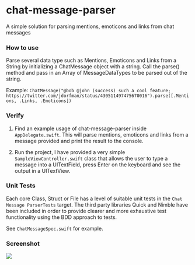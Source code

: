 # chat-message-parser
A simple solution for parsing mentions, emoticons and links from chat messages

### How to use
Parse several data type such as Mentions, Emoticons and Links from a String by initializing
a ChatMessage object with a string. Call the parse() method and pass in an Array of MessageDataTypes
to be parsed out of the string.

Example:
`ChatMessage("@bob @john (success) such a cool feature; https://twitter.com/jdorfman/status/430511497475670016").parse([.Mentions, .Links, .Emoticons])`

### Verify

1. Find an example usage of chat-message-parser inside `AppDelegate.swift`. This will parse mentions, emoticons and links
from a message provided and print the result to the console.

2. Run the project, I have provided a very simple `SampleViewController.swift` class that allows the user to type
a message into a UITextField, press Enter on the keyboard and see the output in a UITextView.

### Unit Tests

Each core Class, Struct or File has a level of suitable unit tests in the `Chat Message ParserTests` target.
The third party libraries Quick and Nimble have been included in order to provide clearer and more exhaustive
test functionality using the BDD approach to tests.

See `ChatMessageSpec.swift` for example.

### Screenshot
<img src="http://imgur.com/VB1rQQ2.jpg" />
